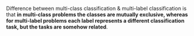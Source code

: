 
Difference between multi-class classification & multi-label classification is that **in multi-class problems the classes are mutually exclusive, whereas for multi-label problems each label represents a different classification task, but the tasks are somehow related**.


